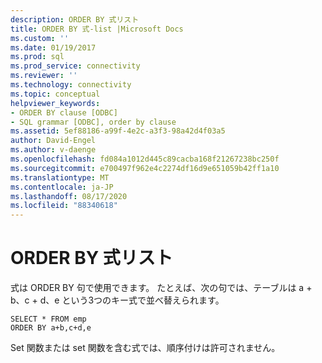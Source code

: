 ```yaml
---
description: ORDER BY 式リスト
title: ORDER BY 式-list |Microsoft Docs
ms.custom: ''
ms.date: 01/19/2017
ms.prod: sql
ms.prod_service: connectivity
ms.reviewer: ''
ms.technology: connectivity
ms.topic: conceptual
helpviewer_keywords:
- ORDER BY clause [ODBC]
- SQL grammar [ODBC], order by clause
ms.assetid: 5ef88186-a99f-4e2c-a3f3-98a42d4f03a5
author: David-Engel
ms.author: v-daenge
ms.openlocfilehash: fd084a1012d445c89cacba168f21267238bc250f
ms.sourcegitcommit: e700497f962e4c2274df16d9e651059b42ff1a10
ms.translationtype: MT
ms.contentlocale: ja-JP
ms.lasthandoff: 08/17/2020
ms.locfileid: "88340618"
---
```

# <a name="order-by-expression-list"></a>ORDER BY 式リスト
式は ORDER BY 句で使用できます。 たとえば、次の句では、テーブルは a + b、c + d、e という3つのキー式で並べ替えられます。  
  
```  
SELECT * FROM emp  
ORDER BY a+b,c+d,e  
```  
  
 Set 関数または set 関数を含む式では、順序付けは許可されません。
